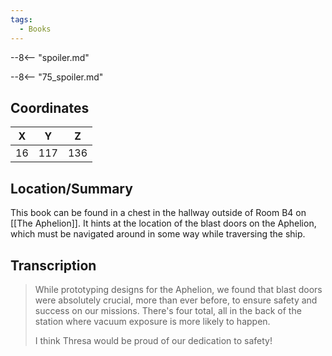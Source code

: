 ```yaml
---
tags:
  - Books
---
```


--8<-- "spoiler.md"

--8<-- "75_spoiler.md"

## Coordinates
| **X** | **Y** | **Z** |
| :---: | :---: | :---: |
|  16   |  117  |  136  |

## Location/Summary
This book can be found in a chest in the hallway outside of Room B4 on [[The Aphelion]]. It hints at the location of the blast doors on the Aphelion, which must be navigated around in some way while traversing the ship.

## Transcription
> While prototyping designs for the Aphelion, we found that blast doors were absolutely crucial, more than ever before, to ensure safety and success on our missions. There's four total, all in the back of the station where vacuum exposure is more likely to happen.
>
> I think Thresa would be proud of our dedication to safety!

